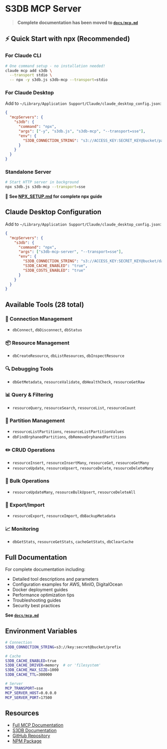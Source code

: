 # S3DB MCP Server

> **Complete documentation has been moved to [`docs/mcp.md`](../docs/mcp.md)**

## ⚡ Quick Start with npx (Recommended)

### For Claude CLI
```bash
# One command setup - no installation needed!
claude mcp add s3db \
  --transport stdio \
  -- npx -y s3db.js s3db-mcp --transport=stdio
```

### For Claude Desktop
Add to `~/Library/Application Support/Claude/claude_desktop_config.json`:
```json
{
  "mcpServers": {
    "s3db": {
      "command": "npx",
      "args": ["-y", "s3db.js", "s3db-mcp", "--transport=sse"],
      "env": {
        "S3DB_CONNECTION_STRING": "s3://ACCESS_KEY:SECRET_KEY@bucket/path"
      }
    }
  }
}
```

### Standalone Server
```bash
# Start HTTP server in background
npx s3db.js s3db-mcp --transport=sse
```

📖 **See [NPX_SETUP.md](./NPX_SETUP.md) for complete npx guide**

## Claude Desktop Configuration

Add to `~/Library/Application Support/Claude/claude_desktop_config.json`:

```json
{
  "mcpServers": {
    "s3db": {
      "command": "npx",
      "args": ["s3db-mcp-server", "--transport=sse"],
      "env": {
        "S3DB_CONNECTION_STRING": "s3://ACCESS_KEY:SECRET_KEY@bucket/databases/myapp",
        "S3DB_CACHE_ENABLED": "true",
        "S3DB_COSTS_ENABLED": "true"
      }
    }
  }
}
```

## Available Tools (28 total)

### 🔌 Connection Management
- `dbConnect`, `dbDisconnect`, `dbStatus`

### 📦 Resource Management
- `dbCreateResource`, `dbListResources`, `dbInspectResource`

### 🔍 Debugging Tools
- `dbGetMetadata`, `resourceValidate`, `dbHealthCheck`, `resourceGetRaw`

### 📊 Query & Filtering
- `resourceQuery`, `resourceSearch`, `resourceList`, `resourceCount`

### 🔧 Partition Management
- `resourceListPartitions`, `resourceListPartitionValues`
- `dbFindOrphanedPartitions`, `dbRemoveOrphanedPartitions`

### ✏️ CRUD Operations
- `resourceInsert`, `resourceInsertMany`, `resourceGet`, `resourceGetMany`
- `resourceUpdate`, `resourceUpsert`, `resourceDelete`, `resourceDeleteMany`

### 🚀 Bulk Operations
- `resourceUpdateMany`, `resourceBulkUpsert`, `resourceDeleteAll`

### 💾 Export/Import
- `resourceExport`, `resourceImport`, `dbBackupMetadata`

### 📈 Monitoring
- `dbGetStats`, `resourceGetStats`, `cacheGetStats`, `dbClearCache`

## Full Documentation

For complete documentation including:
- Detailed tool descriptions and parameters
- Configuration examples for AWS, MinIO, DigitalOcean
- Docker deployment guides
- Performance optimization tips
- Troubleshooting guides
- Security best practices

**See [`docs/mcp.md`](../docs/mcp.md)**

## Environment Variables

```bash
# Connection
S3DB_CONNECTION_STRING=s3://key:secret@bucket/prefix

# Cache
S3DB_CACHE_ENABLED=true
S3DB_CACHE_DRIVER=memory  # or 'filesystem'
S3DB_CACHE_MAX_SIZE=1000
S3DB_CACHE_TTL=300000

# Server
MCP_TRANSPORT=sse
MCP_SERVER_HOST=0.0.0.0
MCP_SERVER_PORT=17500
```

## Resources

- [Full MCP Documentation](../docs/mcp.md)
- [S3DB Documentation](../README.md)
- [GitHub Repository](https://github.com/forattini-dev/s3db.js)
- [NPM Package](https://www.npmjs.com/package/s3db.js)
